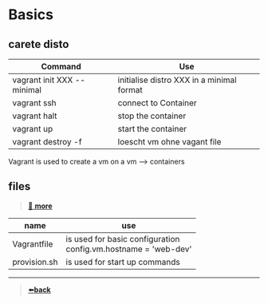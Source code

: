 # Basics

## carete disto
| Command                    | Use                                        |
|----------------------------|--------------------------------------------|
| vagrant init XXX --minimal | initialise  distro XXX in a minimal format |
| vagrant ssh                | connect to Container                       |
| vagrant halt               | stop the container                         |
| vagrant up                 | start the container                        |
| vagrant destroy -f         | loescht vm ohne vagant file                |


Vagrant is used to create a vm on a vm --> containers  

## files
>[🔎 **more**](Vagrant_Importat_Files.md)

| name         | use                                                                   |
|--------------|-----------------------------------------------------------------------|
| Vagrantfile  | is used for basic configuration <br/>  config.vm.hostname = 'web-dev' |
| provision.sh | is used for start up commands                                         |

---

>[⬅️**back**](../README.md)